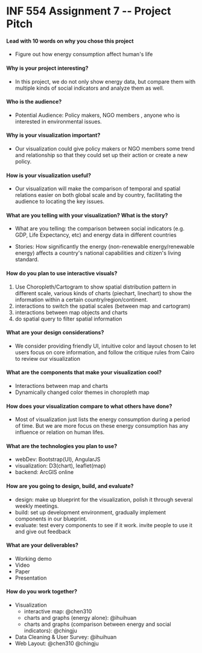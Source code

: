 # INF 554 Assignment 7 -- Project Pitch

#### Lead with 10 words on why you chose this project

- Figure out how energy consumption affect human's life

#### Why is your project interesting?

- In this project, we do not only show energy data, but compare them with multiple kinds of social indicators and analyze them as well.

#### Who is the audience?

- Potential Audience: Policy makers, NGO members , anyone who is interested in environmental issues.

#### Why is your visualization important?

- Our visualization could give policy makers or NGO members some trend and relationship so that they could set up their action or create a new policy.

#### How is your visualization useful?

- Our visualization will make the comparison of temporal and spatial relations easier on both global scale and by country, facilitating the audience to locating the key issues.

#### What are you telling with your visualization? What is the story?

- What are you telling: the comparison between social indicators (e.g. GDP, Life Expectancy, etc) and energy data in different countries

- Stories: How significantly the energy (non-renewable energy/renewable energy) affects a country's national capabilities and citizen's living standard.


#### How do you plan to use interactive visuals?

1. Use Choropleth/Cartogram to show spatial distribution pattern in different scale, various kinds of charts (piechart, linechart) to show the information within a certain country/region/continent.
2. interactions to switch the spatial scales (between map and cartogram)
3. interactions between map objects and charts
4. do spatial query to filter spatial information

#### What are your design considerations?

- We consider providing friendly UI, intuitive color and layout chosen to let users focus on core information,  and follow the critique rules from Cairo to review our visualization

#### What are the components that make your visualization cool?

- Interactions between map and charts
- Dynamically changed color themes in choropleth map

#### How does your visualization compare to what others have done?

- Most of visualization just lists the energy consumption during a period of time. But we are more focus on these energy consumption has any influence or relation on human lifes.

#### What are the technologies you plan to use?

- webDev: Bootstrap(UI), AngularJS
- visualization: D3(chart), leaflet(map)
- backend: ArcGIS online

#### How are you going to design, build, and evaluate?

- design: make up blueprint for the visualization, polish it through several weekly meetings.
- build: set up development environment, gradually implement components in our blueprint.
- evaluate: test every components to see if it work. invite people to use it and give out feedback

#### What are your deliverables?

- Working demo
- Video
- Paper
- Presentation

#### How do you work together?

- Visualization
    - interactive map: @chen310
    - charts and graphs (energy alone): @ihuihuan
    - charts and graphs (comparison between energy and social indicators): @chingju
- Data Cleaning & User Survey: @ihuihuan
- Web Layout: @chen310 @chingju